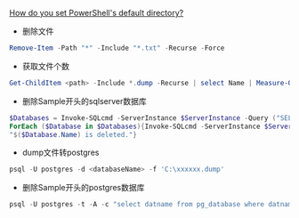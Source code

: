 [How do you set PowerShell's default directory?](https://stackoverflow.com/questions/32069265/how-do-you-set-powershells-default-directory)

- 删除文件
```powershell
Remove-Item -Path "*" -Include "*.txt" -Recurse -Force
```
- 获取文件个数
```powershell
Get-ChildItem <path> -Include *.dump -Recurse | select Name | Measure-Object
```
- 删除Sample开头的sqlserver数据库
```powershell
$Databases = Invoke-SQLcmd -ServerInstance $ServerInstance -Query ("SELECT * FROM sys.databases WHERE NAME LIKE 'Sample%'")
ForEach ($Database in $Databases){Invoke-SQLcmd -ServerInstance $ServerInstance -Query ("DROP DATABASE [" + $Database.Name + "]")
"$($Database.Name) is deleted."}
```
- dump文件转postgres
```powershell
psql -U postgres -d <databaseName> -f 'C:\xxxxxx.dump'
```
- 删除Sample开头的postgres数据库
```powershell
psql -U postgres -t -A -c "select datname from pg_database where datname ~ 'Sample\w*'" | ForEach-Object { dropdb --force --echo --username postgres "$_" }
```